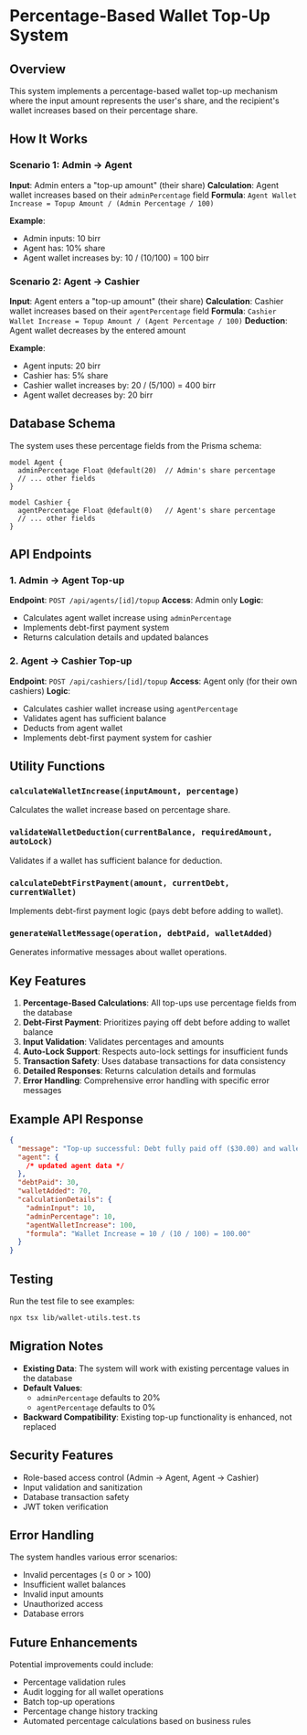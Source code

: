 # Percentage-Based Wallet Top-Up System

## Overview

This system implements a percentage-based wallet top-up mechanism where the input amount represents the user's share, and the recipient's wallet increases based on their percentage share.

## How It Works

### Scenario 1: Admin → Agent

**Input**: Admin enters a "top-up amount" (their share)
**Calculation**: Agent wallet increases based on their `adminPercentage` field
**Formula**: `Agent Wallet Increase = Topup Amount / (Admin Percentage / 100)`

**Example**:

- Admin inputs: 10 birr
- Agent has: 10% share
- Agent wallet increases by: 10 / (10/100) = 100 birr

### Scenario 2: Agent → Cashier

**Input**: Agent enters a "top-up amount" (their share)
**Calculation**: Cashier wallet increases based on their `agentPercentage` field
**Formula**: `Cashier Wallet Increase = Topup Amount / (Agent Percentage / 100)`
**Deduction**: Agent wallet decreases by the entered amount

**Example**:

- Agent inputs: 20 birr
- Cashier has: 5% share
- Cashier wallet increases by: 20 / (5/100) = 400 birr
- Agent wallet decreases by: 20 birr

## Database Schema

The system uses these percentage fields from the Prisma schema:

```prisma
model Agent {
  adminPercentage Float @default(20)  // Admin's share percentage
  // ... other fields
}

model Cashier {
  agentPercentage Float @default(0)   // Agent's share percentage
  // ... other fields
}
```

## API Endpoints

### 1. Admin → Agent Top-up

**Endpoint**: `POST /api/agents/[id]/topup`
**Access**: Admin only
**Logic**:

- Calculates agent wallet increase using `adminPercentage`
- Implements debt-first payment system
- Returns calculation details and updated balances

### 2. Agent → Cashier Top-up

**Endpoint**: `POST /api/cashiers/[id]/topup`
**Access**: Agent only (for their own cashiers)
**Logic**:

- Calculates cashier wallet increase using `agentPercentage`
- Validates agent has sufficient balance
- Deducts from agent wallet
- Implements debt-first payment system for cashier

## Utility Functions

### `calculateWalletIncrease(inputAmount, percentage)`

Calculates the wallet increase based on percentage share.

### `validateWalletDeduction(currentBalance, requiredAmount, autoLock)`

Validates if a wallet has sufficient balance for deduction.

### `calculateDebtFirstPayment(amount, currentDebt, currentWallet)`

Implements debt-first payment logic (pays debt before adding to wallet).

### `generateWalletMessage(operation, debtPaid, walletAdded)`

Generates informative messages about wallet operations.

## Key Features

1. **Percentage-Based Calculations**: All top-ups use percentage fields from the database
2. **Debt-First Payment**: Prioritizes paying off debt before adding to wallet balance
3. **Input Validation**: Validates percentages and amounts
4. **Auto-Lock Support**: Respects auto-lock settings for insufficient funds
5. **Transaction Safety**: Uses database transactions for data consistency
6. **Detailed Responses**: Returns calculation details and formulas
7. **Error Handling**: Comprehensive error handling with specific error messages

## Example API Response

```json
{
  "message": "Top-up successful: Debt fully paid off ($30.00) and wallet topped up with remaining amount ($70.00)",
  "agent": {
    /* updated agent data */
  },
  "debtPaid": 30,
  "walletAdded": 70,
  "calculationDetails": {
    "adminInput": 10,
    "adminPercentage": 10,
    "agentWalletIncrease": 100,
    "formula": "Wallet Increase = 10 / (10 / 100) = 100.00"
  }
}
```

## Testing

Run the test file to see examples:

```bash
npx tsx lib/wallet-utils.test.ts
```

## Migration Notes

- **Existing Data**: The system will work with existing percentage values in the database
- **Default Values**:
  - `adminPercentage` defaults to 20%
  - `agentPercentage` defaults to 0%
- **Backward Compatibility**: Existing top-up functionality is enhanced, not replaced

## Security Features

- Role-based access control (Admin → Agent, Agent → Cashier)
- Input validation and sanitization
- Database transaction safety
- JWT token verification

## Error Handling

The system handles various error scenarios:

- Invalid percentages (≤ 0 or > 100)
- Insufficient wallet balances
- Invalid input amounts
- Unauthorized access
- Database errors

## Future Enhancements

Potential improvements could include:

- Percentage validation rules
- Audit logging for all wallet operations
- Batch top-up operations
- Percentage change history tracking
- Automated percentage calculations based on business rules
